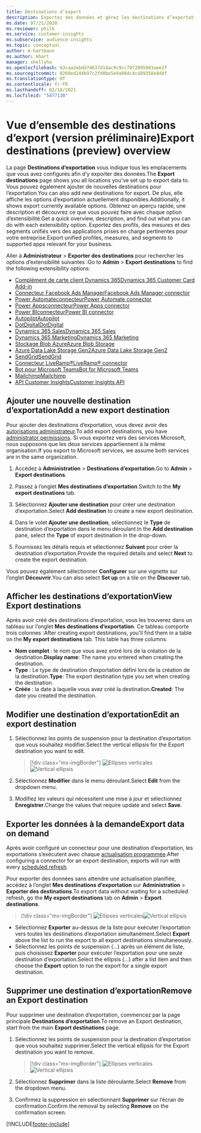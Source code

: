```yaml
---
title: Destinations d’export
description: Exportez des données et gérez les destinations d’exportation.
ms.date: 07/21/2020
ms.reviewer: philk
ms.service: customer-insights
ms.subservice: audience-insights
ms.topic: conceptual
author: m-hartmann
ms.author: mhart
manager: shellyha
ms.openlocfilehash: 63caa2ebdd7d637d14ac9c9cc7972095803aee2f
ms.sourcegitcommit: 0260ed244b97c2fd0be5e9a084c4c489358e8d4f
ms.translationtype: HT
ms.contentlocale: fr-FR
ms.lasthandoff: 02/18/2021
ms.locfileid: "5477130"
---
```

# <a name="export-destinations-preview-overview"></a><span data-ttu-id="12d9e-103">Vue d’ensemble des destinations d’export (version préliminaire)</span><span class="sxs-lookup"><span data-stu-id="12d9e-103">Export destinations (preview) overview</span></span>

<span data-ttu-id="12d9e-104">La page **Destinations d’exportation** vous indique tous les emplacements que vous avez configurés afin d’y exporter des données.</span><span class="sxs-lookup"><span data-stu-id="12d9e-104">The **Export destinations** page shows you all locations you've set up to export data to.</span></span> <span data-ttu-id="12d9e-105">Vous pouvez également ajouter de nouvelles destinations pour l’exportation.</span><span class="sxs-lookup"><span data-stu-id="12d9e-105">You can also add new destinations for export.</span></span> <span data-ttu-id="12d9e-106">De plus, elle affiche les options d’exportation actuellement disponibles.</span><span class="sxs-lookup"><span data-stu-id="12d9e-106">Additionally, it shows export currently available options.</span></span> <span data-ttu-id="12d9e-107">Obtenez un aperçu rapide, une description et découvrez ce que vous pouvez faire avec chaque option d’extensibilité.</span><span class="sxs-lookup"><span data-stu-id="12d9e-107">Get a quick overview, description, and find out what you can do with each extensibility option.</span></span> <span data-ttu-id="12d9e-108">Exportez des profils, des mesures et des segments unifiés vers des applications prises en charge pertinentes pour votre entreprise.</span><span class="sxs-lookup"><span data-stu-id="12d9e-108">Export unified profiles, measures, and segments to supported apps relevant for your business.</span></span>

<span data-ttu-id="12d9e-109">Aller à **Administrateur** > **Exporter des destinations** pour rechercher les options d’extensibilité suivantes :</span><span class="sxs-lookup"><span data-stu-id="12d9e-109">Go to **Admin** > **Export destinations** to find the following extensibility options:</span></span>

- [<span data-ttu-id="12d9e-110">Complément de carte client Dynamics 365</span><span class="sxs-lookup"><span data-stu-id="12d9e-110">Dynamics 365 Customer Card Add-in</span></span>](customer-card-add-in.md)
- [<span data-ttu-id="12d9e-111">Connecteur Facebook Ads Manager</span><span class="sxs-lookup"><span data-stu-id="12d9e-111">Facebook Ads Manager connector</span></span>](export-facebook.md)
- [<span data-ttu-id="12d9e-112">Power Automateconnecteur</span><span class="sxs-lookup"><span data-stu-id="12d9e-112">Power Automate connector</span></span>](export-power-automate.md)
- [<span data-ttu-id="12d9e-113">Power Appsconnecteur</span><span class="sxs-lookup"><span data-stu-id="12d9e-113">Power Apps connector</span></span>](export-power-apps.md)
- [<span data-ttu-id="12d9e-114">Power BIconnecteur</span><span class="sxs-lookup"><span data-stu-id="12d9e-114">Power BI connector</span></span>](export-power-bi.md)
- [<span data-ttu-id="12d9e-115">Autopilot</span><span class="sxs-lookup"><span data-stu-id="12d9e-115">Autopilot</span></span>](export-autopilot.md)
- [<span data-ttu-id="12d9e-116">DotDigital</span><span class="sxs-lookup"><span data-stu-id="12d9e-116">DotDigital</span></span>](export-dotdigital.md)
- [<span data-ttu-id="12d9e-117">Dynamics 365 Sales</span><span class="sxs-lookup"><span data-stu-id="12d9e-117">Dynamics 365 Sales</span></span>](export-dynamics365-sales.md)
- [<span data-ttu-id="12d9e-118">Dynamics 365 Marketing</span><span class="sxs-lookup"><span data-stu-id="12d9e-118">Dynamics 365 Marketing</span></span>](export-dynamics365-marketing.md)
- [<span data-ttu-id="12d9e-119">Stockage Blob Azure</span><span class="sxs-lookup"><span data-stu-id="12d9e-119">Azure Blob Storage</span></span>](export-azure-blob-storage.md)
- [<span data-ttu-id="12d9e-120">Azure Data Lake Storage Gen2</span><span class="sxs-lookup"><span data-stu-id="12d9e-120">Azure Data Lake Storage Gen2</span></span>](export-azure-data-lake-storage-gen2.md)
- [<span data-ttu-id="12d9e-121">SendGrid</span><span class="sxs-lookup"><span data-stu-id="12d9e-121">SendGrid</span></span>](export-sendgrid.md)
- [<span data-ttu-id="12d9e-122">Connecteur LiveRamp&reg;</span><span class="sxs-lookup"><span data-stu-id="12d9e-122">LiveRamp&reg; connector</span></span>](export-liveramp.md)
- [<span data-ttu-id="12d9e-123">Bot pour Microsoft Teams</span><span class="sxs-lookup"><span data-stu-id="12d9e-123">Bot for Microsoft Teams</span></span>](export-teams-bot.md)
- [<span data-ttu-id="12d9e-124">Mailchimp</span><span class="sxs-lookup"><span data-stu-id="12d9e-124">Mailchimp</span></span>](export-mailchimp.md)
- [<span data-ttu-id="12d9e-125">API Customer Insights</span><span class="sxs-lookup"><span data-stu-id="12d9e-125">Customer Insights API</span></span>](apis.md)

## <a name="add-a-new-export-destination"></a><span data-ttu-id="12d9e-126">Ajouter une nouvelle destination d’exportation</span><span class="sxs-lookup"><span data-stu-id="12d9e-126">Add a new export destination</span></span>

<span data-ttu-id="12d9e-127">Pour ajouter des destinations d’exportation, vous devez avoir des [autorisations administrateur](permissions.md).</span><span class="sxs-lookup"><span data-stu-id="12d9e-127">To add export destinations, you have [administrator permissions](permissions.md).</span></span> <span data-ttu-id="12d9e-128">Si vous exportez vers des services Microsoft, nous supposons que les deux services appartiennent à la même organisation.</span><span class="sxs-lookup"><span data-stu-id="12d9e-128">If you export to Microsoft services, we assume both services are in the same organization.</span></span>

1. <span data-ttu-id="12d9e-129">Accédez à **Administration** > **Destinations d’exportation**.</span><span class="sxs-lookup"><span data-stu-id="12d9e-129">Go to **Admin** > **Export destinations**.</span></span>

1. <span data-ttu-id="12d9e-130">Passez à l’onglet **Mes destinations d’exportation**.</span><span class="sxs-lookup"><span data-stu-id="12d9e-130">Switch to the **My export destinations** tab.</span></span>

1. <span data-ttu-id="12d9e-131">Sélectionnez **Ajouter une destination** pour créer une destination d’exportation.</span><span class="sxs-lookup"><span data-stu-id="12d9e-131">Select **Add destination** to create a new export destination.</span></span>

1. <span data-ttu-id="12d9e-132">Dans le volet **Ajouter une destination**, sélectionnez le **Type** de destination d’exportation dans le menu déroulant.</span><span class="sxs-lookup"><span data-stu-id="12d9e-132">In the **Add destination** pane, select the **Type** of export destination in the drop-down.</span></span>

1. <span data-ttu-id="12d9e-133">Fournissez les détails requis et sélectionnez **Suivant** pour créer la destination d’exportation.</span><span class="sxs-lookup"><span data-stu-id="12d9e-133">Provide the required details and select **Next** to create the export destination.</span></span>

<span data-ttu-id="12d9e-134">Vous pouvez également sélectionner **Configurer** sur une vignette sur l’onglet **Découvrir**.</span><span class="sxs-lookup"><span data-stu-id="12d9e-134">You can also select **Set up** on a tile on the **Discover** tab.</span></span>

## <a name="view-export-destinations"></a><span data-ttu-id="12d9e-135">Afficher les destinations d’exportation</span><span class="sxs-lookup"><span data-stu-id="12d9e-135">View Export destinations</span></span>

<span data-ttu-id="12d9e-136">Après avoir créé des destinations d’exportation, vous les trouverez dans un tableau sur l’onglet **Mes destinations d’exportation**. Ce tableau comporte trois colonnes :</span><span class="sxs-lookup"><span data-stu-id="12d9e-136">After creating export destinations, you'll find them in a table on the **My export destinations** tab. This table has three columns:</span></span>

- <span data-ttu-id="12d9e-137">**Nom complet** : le nom que vous avez entré lors de la création de la destination.</span><span class="sxs-lookup"><span data-stu-id="12d9e-137">**Display name**: The name you entered when creating the destination.</span></span>
- <span data-ttu-id="12d9e-138">**Type** : Le type de destination d’exportation défini lors de la création de la destination.</span><span class="sxs-lookup"><span data-stu-id="12d9e-138">**Type**: The export destination type you set when creating the destination.</span></span>
- <span data-ttu-id="12d9e-139">**Créée** : la date à laquelle vous avez créé la destination.</span><span class="sxs-lookup"><span data-stu-id="12d9e-139">**Created**: The date you created the destination.</span></span>

## <a name="edit-an-export-destination"></a><span data-ttu-id="12d9e-140">Modifier une destination d’exportation</span><span class="sxs-lookup"><span data-stu-id="12d9e-140">Edit an export destination</span></span>

1. <span data-ttu-id="12d9e-141">Sélectionnez les points de suspension pour la destination d’exportation que vous souhaitez modifier.</span><span class="sxs-lookup"><span data-stu-id="12d9e-141">Select the vertical ellipsis for the Export destination you want to edit.</span></span>

   > [!div class="mx-imgBorder"]
   > <span data-ttu-id="12d9e-142">![Ellipses verticales](media/export-destinations-page-ellipsis.png "Ellipses verticales")</span><span class="sxs-lookup"><span data-stu-id="12d9e-142">![Vertical ellipsis](media/export-destinations-page-ellipsis.png "Vertical ellipsis")</span></span>

1. <span data-ttu-id="12d9e-143">Sélectionnez **Modifier** dans le menu déroulant.</span><span class="sxs-lookup"><span data-stu-id="12d9e-143">Select **Edit** from the dropdown menu.</span></span>

1. <span data-ttu-id="12d9e-144">Modifiez les valeurs qui nécessitent une mise à jour et sélectionnez **Enregistrer**.</span><span class="sxs-lookup"><span data-stu-id="12d9e-144">Change the values that require update and select **Save**.</span></span>

## <a name="export-data-on-demand"></a><span data-ttu-id="12d9e-145">Exporter les données à la demande</span><span class="sxs-lookup"><span data-stu-id="12d9e-145">Export data on demand</span></span>

<span data-ttu-id="12d9e-146">Après avoir configuré un connecteur pour une destination d’exportation, les exportations s’exécutent avec chaque [actualisation programmée](system.md#schedule-tab).</span><span class="sxs-lookup"><span data-stu-id="12d9e-146">After configuring a connector for an export destination, exports will run with every [scheduled refresh](system.md#schedule-tab).</span></span>

<span data-ttu-id="12d9e-147">Pour exporter des données sans attendre une actualisation planifiée, accédez à l’onglet **Mes destinations d’exportation** sur **Administration** > **Exporter des destinations**.</span><span class="sxs-lookup"><span data-stu-id="12d9e-147">To export data without waiting for a scheduled refresh, go the **My export destinations** tab on **Admin** > **Export destinations**.</span></span>

> [!div class="mx-imgBorder"]
> <span data-ttu-id="12d9e-148">![Ellipses verticales](media/export-destinations-page-ellipsis.png "Ellipses verticales")</span><span class="sxs-lookup"><span data-stu-id="12d9e-148">![Vertical ellipsis](media/export-destinations-page-ellipsis.png "Vertical ellipsis")</span></span>

- <span data-ttu-id="12d9e-149">Sélectionnez **Exporter** au-dessus de la liste pour exécuter l’exportation vers toutes les destinations d’exportation simultanément.</span><span class="sxs-lookup"><span data-stu-id="12d9e-149">Select **Export** above the list to run the export to all export destinations simultaneously.</span></span>
- <span data-ttu-id="12d9e-150">Sélectionnez les points de suspension (…) après un élément de liste, puis choisissez **Exporter** pour exécuter l’exportation pour une seule destination d’exportation.</span><span class="sxs-lookup"><span data-stu-id="12d9e-150">Select the ellipsis (...) after a list item and then choose the **Export** option to run the export for a single export destination.</span></span>

## <a name="remove-an-export-destination"></a><span data-ttu-id="12d9e-151">Supprimer une destination d’exportation</span><span class="sxs-lookup"><span data-stu-id="12d9e-151">Remove an Export destination</span></span>

<span data-ttu-id="12d9e-152">Pour supprimer une destination d’exportation, commencez par la page principale **Destinations d’exportation**.</span><span class="sxs-lookup"><span data-stu-id="12d9e-152">To remove an Export destination, start from the main **Export destinations** page.</span></span>

1. <span data-ttu-id="12d9e-153">Sélectionnez les points de suspension pour la destination d’exportation que vous souhaitez supprimer.</span><span class="sxs-lookup"><span data-stu-id="12d9e-153">Select the vertical ellipsis for the Export destination you want to remove.</span></span>

   > [!div class="mx-imgBorder"]
   > <span data-ttu-id="12d9e-154">![Ellipses verticales](media/export-destinations-page-ellipsis.png "Ellipses verticales")</span><span class="sxs-lookup"><span data-stu-id="12d9e-154">![Vertical ellipsis](media/export-destinations-page-ellipsis.png "Vertical ellipsis")</span></span>

2. <span data-ttu-id="12d9e-155">Sélectionnez **Supprimer** dans la liste déroulante.</span><span class="sxs-lookup"><span data-stu-id="12d9e-155">Select **Remove** from the dropdown menu.</span></span>

3. <span data-ttu-id="12d9e-156">Confirmez la suppression en sélectionnant **Supprimer** sur l’écran de confirmation.</span><span class="sxs-lookup"><span data-stu-id="12d9e-156">Confirm the removal by selecting **Remove** on the confirmation screen.</span></span>


[!INCLUDE[footer-include](../includes/footer-banner.md)]